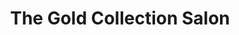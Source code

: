 ---
title: "The Gold Collection Salon"
url: /columbus/the-gold-collection-salon/
shop: hairdresser
---